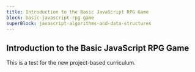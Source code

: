 ```yaml
---
title: Introduction to the Basic JavaScript RPG Game
block: basic-javascript-rpg-game
superBlock: javascript-algorithms-and-data-structures
---
```


## Introduction to the Basic JavaScript RPG Game

This is a test for the new project-based curriculum.
